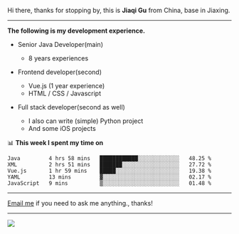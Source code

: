 Hi there, thanks for stopping by, this is **Jiaqi Gu** from China, base in Jiaxing.

---

**The following is my development experience.**

- Senior Java Developer(main)
  - 8 years experiences

- Frontend developer(second)
  - Vue.js (1 year experience)
  - HTML / CSS / Javascript
  
- Full stack developer(second as well)
  - I also can write (simple) Python project
  - And some iOS projects

📊 **This week I spent my time on**
<!--START_SECTION:waka-->
```text
Java         4 hrs 58 mins   ████████████░░░░░░░░░░░░░   48.25 % 
XML          2 hrs 51 mins   ███████░░░░░░░░░░░░░░░░░░   27.72 % 
Vue.js       1 hr 59 mins    █████░░░░░░░░░░░░░░░░░░░░   19.38 % 
YAML         13 mins         ▓░░░░░░░░░░░░░░░░░░░░░░░░   02.17 % 
JavaScript   9 mins          ▒░░░░░░░░░░░░░░░░░░░░░░░░   01.48 % 
```
<!--END_SECTION:waka-->

---

[Email me](mailto:droidqw@gmail.com?subject=Hiring_from_GitHub) if you need to ask me anything., thanks!

---

![]( https://visitor-badge.glitch.me/badge?page_id=githubgujiaqi)
